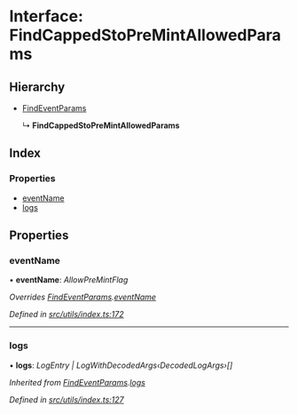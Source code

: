 # Interface: FindCappedStoPreMintAllowedParams

## Hierarchy

- [FindEventParams](_utils_index_.findeventparams.md)

  ↳ **FindCappedStoPreMintAllowedParams**

## Index

### Properties

- [eventName](_utils_index_.findcappedstopremintallowedparams.md#eventname)
- [logs](_utils_index_.findcappedstopremintallowedparams.md#logs)

## Properties

### eventName

• **eventName**: _AllowPreMintFlag_

_Overrides [FindEventParams](_utils_index_.findeventparams.md).[eventName](_utils_index_.findeventparams.md#eventname)_

_Defined in [src/utils/index.ts:172](https://github.com/PolymathNetwork/polymath-sdk/blob/a1cd5e3/src/utils/index.ts#L172)_

---

### logs

• **logs**: _LogEntry | LogWithDecodedArgs‹DecodedLogArgs›[]_

_Inherited from [FindEventParams](_utils_index_.findeventparams.md).[logs](_utils_index_.findeventparams.md#logs)_

_Defined in [src/utils/index.ts:127](https://github.com/PolymathNetwork/polymath-sdk/blob/a1cd5e3/src/utils/index.ts#L127)_
